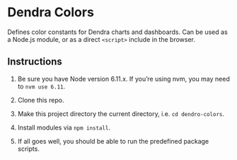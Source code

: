 # Dendra Colors

Defines color constants for Dendra charts and dashboards. Can be used as a Node.js module, or as a direct `<script>` include in the browser.


## Instructions

1. Be sure you have Node version 6.11.x. If you’re using nvm, you may need to `nvm use 6.11`.

2. Clone this repo.

3. Make this project directory the current directory, i.e. `cd dendro-colors`.

4. Install modules via `npm install`.

5. If all goes well, you should be able to run the predefined package scripts.
